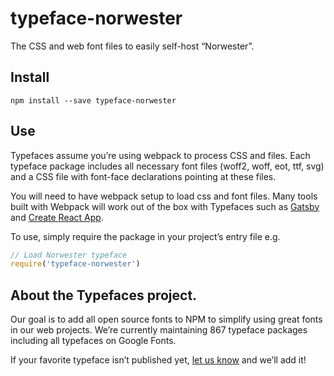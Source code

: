 
# typeface-norwester

The CSS and web font files to easily self-host “Norwester”.

## Install

`npm install --save typeface-norwester`

## Use

Typefaces assume you’re using webpack to process CSS and files. Each typeface
package includes all necessary font files (woff2, woff, eot, ttf, svg) and
a CSS file with font-face declarations pointing at these files.

You will need to have webpack setup to load css and font files. Many tools built
with Webpack will work out of the box with Typefaces such as [Gatsby](https://github.com/gatsbyjs/gatsby)
and [Create React App](https://github.com/facebookincubator/create-react-app).

To use, simply require the package in your project’s entry file e.g.

```javascript
// Load Norwester typeface
require('typeface-norwester')
```

## About the Typefaces project.

Our goal is to add all open source fonts to NPM to simplify using great fonts in
our web projects. We’re currently maintaining 867 typeface packages
including all typefaces on Google Fonts.

If your favorite typeface isn’t published yet, [let us know](https://github.com/KyleAMathews/typefaces)
and we’ll add it!
